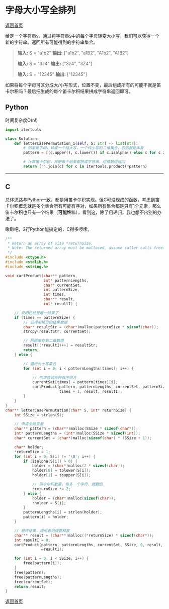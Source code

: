 # 字母大小写全排列 
[返回首页](../README.md)

给定一个字符串`S`，通过将字符串`S`中的每个字母转变大小写，我们可以获得一个新的字符串。返回所有可能得到的字符串集合。
> **输入:** S = "a1b2"
> **输出:** ["a1b2", "a1B2", "A1b2", "A1B2"]
> 
> **输入:** S = "3z4"
> **输出:** ["3z4", "3Z4"]
>
> **输入:** S = "12345"
> **输出:** ["12345"]

如果将每个字母可区分成大/小写形式，位置不变，最后组成所有的可能不就是笛卡尔积吗？最后把生成的每个笛卡尔积结果拼成字符串返回即可。
## Python
时间复杂度O(n!)
```python
import itertools

class Solution:
    def letterCasePermutation_1(self, S: str) -> list[str]:
        # 如果是字母，转成一个纯大写，一个纯小写的二维集合，否则就是本身
        pattern = [(c.upper(), c.lower()) if c.isalpha() else c for c in S]

        # 计算笛卡尔积，并把每个结果都拼成字符串，组成数组返回
        return [''.join(c) for c in itertools.product(*pattern)
```
---

## C
总体思路与Python一致，都是用笛卡尔积实现。但C可没现成的函数，考虑到笛卡尔积概念就是多个集合所有可能有序对，如果所有集合都是只有1个元素，那么笛卡尔积也只有一个结果（**可能性**嘛），看到这，除了用递归，我也想不出别的办法了。

瞅瞅吧，2行Python能搞定的，C得多啰嗦。
```c
/**
 * Return an array of size *returnSize.
 * Note: The returned array must be malloced, assume caller calls free().
 */
#include <ctype.h>
#include <stdlib.h>
#include <string.h>

void cartProduct(char** pattern,
                 int* patternLengths,
                 char* currentSet,
                 int patternSize,
                 int times,
                 char** result,
                 int* resultI) {

    // 说明已经是唯一结果了
    if (times == patternSize) {
        // 记得用拷贝的结果数据
        char* resultStr = (char*)malloc(patternSize * sizeof(char));
        strcpy(resultStr, currentSet);

        // 把结果存到二维数组
        result[(*resultI)++] = resultStr;
        return;
    } else {

        // 遍历大小写集合
        for (int i = 0; i < patternLengths[times]; i++) {

            // 依次尝试各种有序组合
            currentSet[times] = pattern[times][i];
            cartProduct(pattern, patternLengths, currentSet, patternSize,
                        times + 1, result, resultI);
        }
    }
}
char** letterCasePermutation(char* S, int* returnSize) {
    int SSize = strlen(S);

    // 申请全局变量
    char** pattern = (char**)malloc(SSize * sizeof(char*));
    int* patternLengths = (int*)malloc(SSize * sizeof(int));
    char* currentSet = (char*)malloc(sizeof(char) * (SSize + 1));

    char* holder;
    *returnSize = 1;
    for (int i = 0; S[i] != '\0'; i++) {
        if (isalpha(S[i]) > 0) {
            holder = (char*)malloc(2 * sizeof(char));
            holder[0] = tolower(S[i]);
            holder[1] = toupper(S[i]);

            // 笛卡尔积数量，每多一个字母，就翻倍
            *returnSize *= 2;
        } else {
            holder = (char*)malloc(sizeof(char));
            *holder = S[i];
        }
        patternLengths[i] = strlen(holder);
        pattern[i] = holder;
    }

    // 最终结果，调用者记得要释放
    char** result = (char**)malloc((*returnSize) * sizeof(char*));
    int resultI = 0;
    cartProduct(pattern, patternLengths, currentSet, SSize, 0, result,
                &resultI);

    for (int i = 0; i < SSize; i++) {
        free(pattern[i]);
    }
    free(pattern);
    free(patternLengths);
    free(currentSet);
    return result;
}
```
[返回首页](../README.md)
